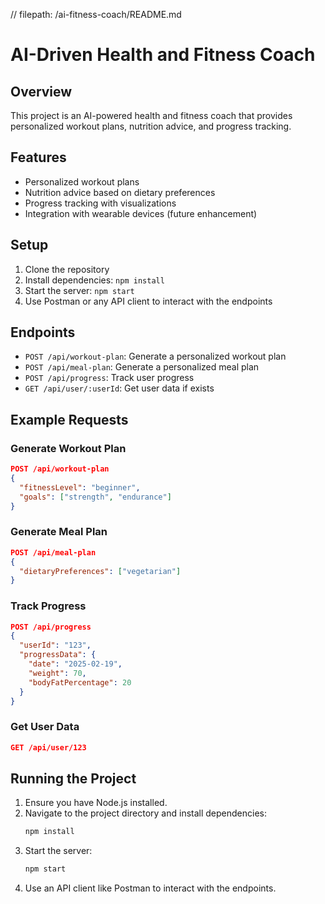 // filepath: /ai-fitness-coach/README.md
# AI-Driven Health and Fitness Coach

## Overview
This project is an AI-powered health and fitness coach that provides personalized workout plans, nutrition advice, and progress tracking.

## Features
- Personalized workout plans
- Nutrition advice based on dietary preferences
- Progress tracking with visualizations
- Integration with wearable devices (future enhancement)

## Setup
1. Clone the repository
2. Install dependencies: `npm install`
3. Start the server: `npm start`
4. Use Postman or any API client to interact with the endpoints

## Endpoints
- `POST /api/workout-plan`: Generate a personalized workout plan
- `POST /api/meal-plan`: Generate a personalized meal plan
- `POST /api/progress`: Track user progress
- `GET /api/user/:userId`: Get user data if exists

## Example Requests
### Generate Workout Plan
```json
POST /api/workout-plan
{
  "fitnessLevel": "beginner",
  "goals": ["strength", "endurance"]
}
```

### Generate Meal Plan
```json
POST /api/meal-plan
{
  "dietaryPreferences": ["vegetarian"]
}
```

### Track Progress
```json
POST /api/progress
{
  "userId": "123",
  "progressData": {
    "date": "2025-02-19",
    "weight": 70,
    "bodyFatPercentage": 20
  }
}
```

### Get User Data
```json
GET /api/user/123
```

## Running the Project
1. Ensure you have Node.js installed.
2. Navigate to the project directory and install dependencies:
   ```bash
   npm install
   ```
3. Start the server:
   ```bash
   npm start
   ```
4. Use an API client like Postman to interact with the endpoints.
